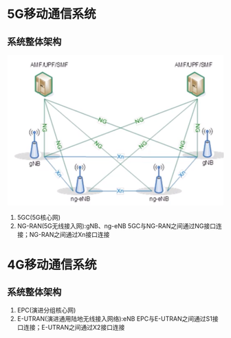 
# 5G移动通信系统
## 系统整体架构
![](Image/01.png)
1. 5GC(5G核心网)
2. NG-RAN(5G无线接入网):gNB、ng-eNB
5GC与NG-RAN之间通过NG接口连接；NG-RAN之间通过Xn接口连接

# 4G移动通信系统
## 系统整体架构
1. EPC(演进分组核心网)
2. E-UTRAN(演进通用陆地无线接入网络):eNB
EPC与E-UTRAN之间通过S1接口连接；E-UTRAN之间通过X2接口连接

